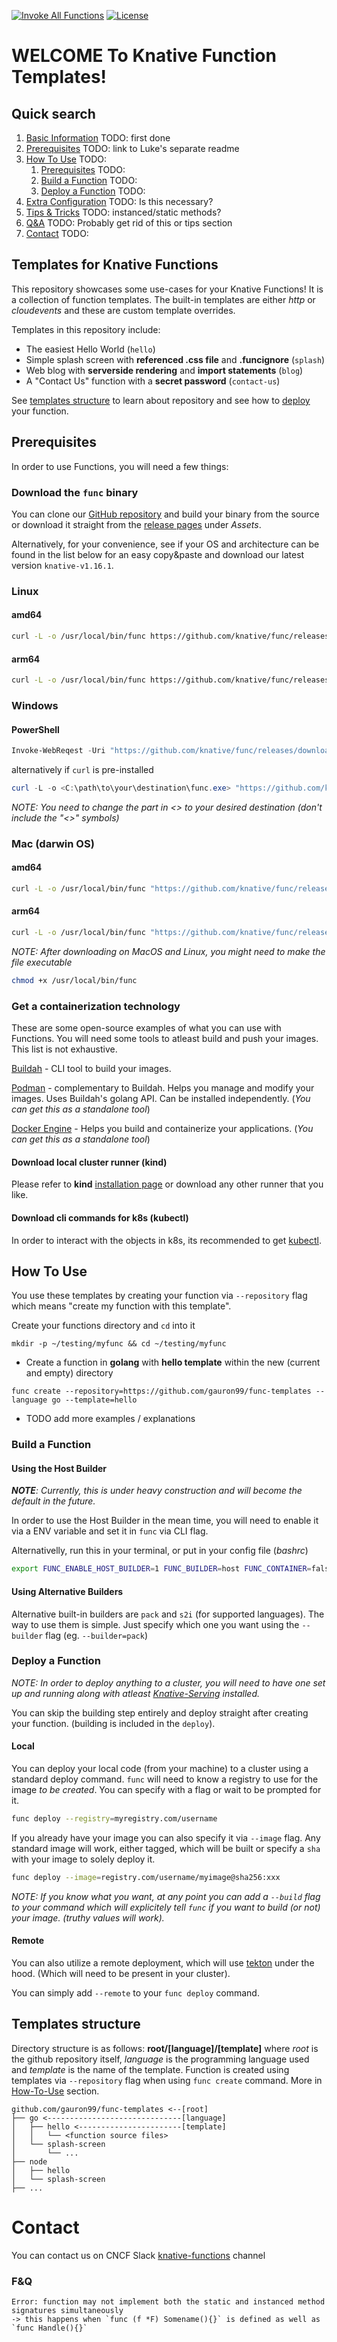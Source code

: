 [![Invoke All Functions](https://github.com/gauron99/func-templates/actions/workflows/invoke-all.yaml/badge.svg)](https://github.com/gauron99/func-templates/actions/workflows/invoke-all.yaml)
[![License](https://img.shields.io/github/license/gauron99/func-templates)](https://github.com/gauron99/func-templates/blob/main/LICENSE)

# WELCOME To Knative Function Templates!

## Quick search

1. [Basic Information](#templates-for-knative-functions) TODO: first done
2. [Prerequisites](#prerequisites) TODO: link to Luke's separate readme
3. [How To Use](#how-to-use) TODO:
    1. [Prerequisites](#prerequisites) TODO:
    2. [Build a Function](#build-a-function) TODO:
    3. [Deploy a Function](#deploy-a-function) TODO:
4. [Extra Configuration]() TODO: Is this necessary?
5. [Tips & Tricks]() TODO: instanced/static methods?
6. [Q&A]() TODO: Probably get rid of this or tips section 
7. [Contact](#contact) TODO:

## Templates for Knative Functions
This repository showcases some use-cases for your Knative Functions!
It is a collection of function templates. The built-in templates
are either *http* or *cloudevents* and these are custom template overrides.

Templates in this repository include:
- The easiest Hello World (`hello`)
- Simple splash screen with **referenced .css file** and **.funcignore** (`splash`)
- Web blog with **serverside rendering** and **import statements** (`blog`)
- A "Contact Us" function with a **secret password** (`contact-us`)

See [templates structure](#templates-structure) to learn about repository and
see how to [deploy](#deploy-a-function) your function.

## Prerequisites
In order to use Functions, you will need a few things:

### Download the `func` binary
You can clone our [GitHub repository](https://github.com/knative/func/) and 
build your binary from the source or download it straight from the
[release pages](https://github.com/knative/func/releases) under *Assets*.

Alternatively, for your convenience, see if your OS and architecture can be
found in the list below for an easy copy&paste and download our latest version
`knative-v1.16.1`.

### Linux

#### amd64
```bash
curl -L -o /usr/local/bin/func https://github.com/knative/func/releases/download/knative-v1.16.1/func_linux_amd64
```

#### arm64
```bash
curl -L -o /usr/local/bin/func https://github.com/knative/func/releases/download/knative-v1.16.1/func_linux_arm64
```

### Windows

#### PowerShell
```powershell
Invoke-WebReqest -Uri "https://github.com/knative/func/releases/download/knative-v1.16.1/func_windows_amd64.exe" -OutFile <"C:\path\to\your\destination\func.exe">
```
alternatively if `curl` is pre-installed
```powershell
curl -L -o <C:\path\to\your\destination\func.exe> "https://github.com/knative/func/releases/download/knative-v1.16.1/func_windows_amd64.exe" 
```
*NOTE: You need to change the part in <> to your desired destination*
*(don't include the "<>" symbols)*
### Mac (darwin OS)

#### amd64

```sh
curl -L -o /usr/local/bin/func "https://github.com/knative/func/releases/download/knative-v1.16.1/func_darwin_amd64"
```

#### arm64

```sh
curl -L -o /usr/local/bin/func "https://github.com/knative/func/releases/download/knative-v1.16.1/func_darwin_arm64"
```

*NOTE: After downloading on MacOS and Linux, you might need to make the file
executable*

```sh
chmod +x /usr/local/bin/func
```

### Get a containerization technology
These are some open-source examples of what you can use with Functions. You will
need some tools to atleast build and push your images. This list is not exhaustive.

[Buildah](https://github.com/containers/buildah/blob/main/install.md) - CLI tool
to build your images.

[Podman](https://podman.io/docs/installation#installing-on-linux) - complementary
to Buildah. Helps you manage and modify your images. Uses Buildah's golang API.
Can be installed independently. (*You can get this as a standalone tool*)

[Docker Engine](https://docs.docker.com/engine/install/) - Helps you build and 
containerize your applications. (*You can get this as a standalone tool*)

#### Download local cluster runner (kind)
Please refer to **kind**
[installation page](https://kind.sigs.k8s.io/docs/user/quick-start/#installation)
or download any other runner that you like.
#### Download cli commands for k8s (kubectl)
In order to interact with the objects in k8s, its recommended to get
[kubectl](https://kubernetes.io/docs/tasks/tools/).

## How To Use
You use these templates by creating your function via `--repository` flag which
means "create my function with this template".

Create your functions directory and `cd` into it

```
mkdir -p ~/testing/myfunc && cd ~/testing/myfunc
```

- Create a function in **golang** with **hello template** within the new (current and empty) directory

```
func create --repository=https://github.com/gauron99/func-templates --language go --template=hello
```

- TODO add more examples / explanations
### Build a Function

#### Using the Host Builder
***NOTE**: Currently, this is under heavy construction and will become the default in the
future.*

In order to use the Host Builder in the mean time, you will need to enable it via a ENV variable
and set it in `func` via CLI flag.

Alternativelly, run this in your terminal, or put in your config file (*bashrc*)
```bash
export FUNC_ENABLE_HOST_BUILDER=1 FUNC_BUILDER=host FUNC_CONTAINER=false
```

#### Using Alternative Builders
Alternative built-in builders are `pack` and `s2i` (for supported languages).
The way to use them is simple. Just specify which one you want using the
`--builder` flag (eg. `--builder=pack`)
### Deploy a Function
*NOTE: In order to deploy anything to a cluster, you will need to have one set up
and running along with atleast [Knative-Serving](https://knative.dev/docs/serving/) installed.*


You can skip the building step entirely and deploy straight after creating your
function. (building is included in the `deploy`).

#### Local
You can deploy your local code (from your machine) to a cluster using a standard
deploy command. `func` will need to know a registry to use for the image
*to be created*. You can specify with a flag or wait to be prompted for it.
```bash
func deploy --registry=myregistry.com/username
```
If you already have your image you can also specify it via `--image` flag. Any
standard image will work, either tagged, which will be built or specify a `sha`
with your image to solely deploy it.


```bash
func deploy --image=registry.com/username/myimage@sha256:xxx
```

*NOTE: If you know what you want, at any point you can add a `--build` flag to
your command which will explicitely tell `func` if you want to build (or not)
your image. (truthy values will work).*

#### Remote

You can also utilize a remote deployment, which will use
[tekton](https://tekton.dev/) under the hood. (Which will need to be present in
your cluster).

You can simply add `--remote` to your `func deploy` command.

## Templates structure
 Directory structure is as follows: **root/[language]/[template]** where *root* is 
 the github repository itself, *language* is the programming language used and
 *template* is the name of the template. Function is created using templates via
 `--repository` flag when using `func create` command. More in [How-To-Use](#how-to-use) section.

```
github.com/gauron99/func-templates <--[root]
├── go <------------------------------[language]
│   ├── hello <-----------------------[template]
│   │   └── <function source files>
│   └── splash-screen
│       └── ...   
├── node
│   ├── hello
│   └── splash-screen
├── ...
```
# Contact
You can contact us on CNCF Slack [knative-functions](https://cloud-native.slack.com/archives/C04LKEZUXEE) channel
### F&Q
```
Error: function may not implement both the static and instanced method signatures simultaneously
-> this happens when `func (f *F) Somename(){}` is defined as well as `func Handle(){}`
```

